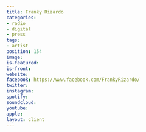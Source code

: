 ```yaml
---
title: Franky Rizardo
categories:
- radio
- digital
- press
tags:
- artist
position: 154
image: 
is-featured: 
is-front: 
website: 
facebook: https://www.facebook.com/FrankyRizardo/
twitter: 
instagram: 
spotify: 
soundcloud: 
youtube: 
apple: 
layout: client
---
```


